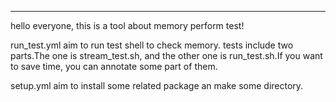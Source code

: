 ******************************************************************

hello everyone, this is a tool about memory perform test!

run_test.yml aim to run test shell to check memory.
tests include two parts.The one is stream_test.sh, and the other one is run_test.sh.If you want to save time, you can annotate some part of them.


setup.yml aim to install some related package an make some directory.



